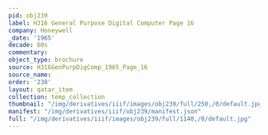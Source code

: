 ```yaml
---
pid: obj239
label: H316 General Purpose Digital Computer Page 16
company: Honeywell
_date: '1965'
decade: 60s
commentary: 
object_type: brochure
source: H316GenPurpDigComp_1965_Page_16
source_name: 
order: '238'
layout: qatar_item
collection: temp_collection
thumbnail: "/img/derivatives/iiif/images/obj239/full/250,/0/default.jpg"
manifest: "/img/derivatives/iiif/obj239/manifest.json"
full: "/img/derivatives/iiif/images/obj239/full/1140,/0/default.jpg"
---
```

